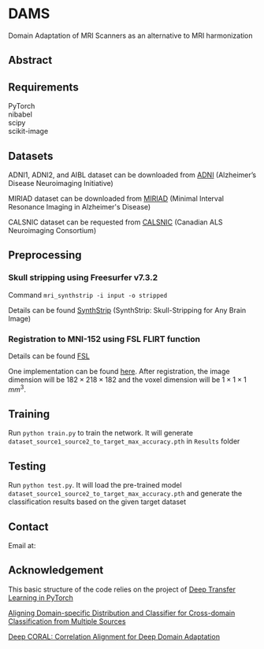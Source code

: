 # DAMS
Domain Adaptation of MRI Scanners as an alternative to MRI harmonization

## Abstract



## Requirements
PyTorch  
nibabel  
scipy  
scikit-image  


## Datasets
ADNI1, ADNI2, and AIBL dataset can be downloaded from [ADNI](http://adni.loni.usc.edu/) (Alzheimer’s Disease Neuroimaging Initiative)

MIRIAD dataset can be downloaded from [MIRIAD](http://miriad.drc.ion.ucl.ac.uk) (Minimal Interval Resonance Imaging in Alzheimer's Disease)

CALSNIC dataset can be requested from [CALSNIC](https://calsnic.org/) (Canadian ALS Neuroimaging Consortium)

## Preprocessing
### Skull stripping using Freesurfer v7.3.2
Command ``mri_synthstrip -i input -o stripped``

Details can be found [SynthStrip](https://surfer.nmr.mgh.harvard.edu/docs/synthstrip/) (SynthStrip: Skull-Stripping for Any Brain Image)


### Registration to MNI-152 using FSL FLIRT function
Details can be found [FSL](https://fsl.fmrib.ox.ac.uk/fsl/fslwiki/FLIRT)

One implementation can be found [here](https://github.com/vkola-lab/brain2020/tree/master/Data_Preprocess). After registration, the image dimension will be $182\times218\times182$ and the voxel dimension will be $1\times1\times1$ $mm^3$.



## Training
Run `python train.py` to train the network. It will generate `dataset_source1_source2_to_target_max_accuracy.pth` in `Results` folder


## Testing
Run `python test.py`. It will load the pre-trained model `dataset_source1_source2_to_target_max_accuracy.pth` and generate the classification results based on the given target dataset

## Contact
Email at: 

## Acknowledgement
This basic structure of the code relies on the project of [Deep Transfer Learning in PyTorch](https://github.com/easezyc/deep-transfer-learning/tree/master/MUDA/MFSAN)

[Aligning Domain-specific Distribution and Classifier for Cross-domain Classification from Multiple Sources](https://dl.acm.org/doi/pdf/10.1609/aaai.v33i01.33015989)

[Deep CORAL: Correlation Alignment for Deep Domain Adaptation](https://link.springer.com/chapter/10.1007/978-3-319-49409-8_35)
